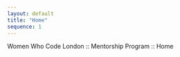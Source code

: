```yaml
---
layout: default
title: "Home"
sequence: 1
---
```


Women Who Code London :: Mentorship Program :: Home
